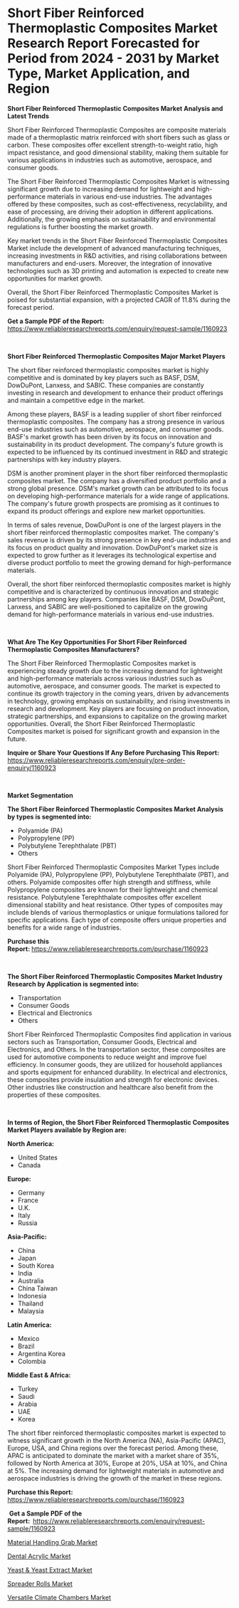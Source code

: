 <p><h1>Short Fiber Reinforced Thermoplastic Composites Market Research Report Forecasted for Period from 2024 -  2031 by Market Type, Market Application, and Region</h1></p><p><strong>Short Fiber Reinforced Thermoplastic Composites Market Analysis and Latest Trends</strong></p>
<p><p>Short Fiber Reinforced Thermoplastic Composites are composite materials made of a thermoplastic matrix reinforced with short fibers such as glass or carbon. These composites offer excellent strength-to-weight ratio, high impact resistance, and good dimensional stability, making them suitable for various applications in industries such as automotive, aerospace, and consumer goods.</p><p>The Short Fiber Reinforced Thermoplastic Composites Market is witnessing significant growth due to increasing demand for lightweight and high-performance materials in various end-use industries. The advantages offered by these composites, such as cost-effectiveness, recyclability, and ease of processing, are driving their adoption in different applications. Additionally, the growing emphasis on sustainability and environmental regulations is further boosting the market growth.</p><p>Key market trends in the Short Fiber Reinforced Thermoplastic Composites Market include the development of advanced manufacturing techniques, increasing investments in R&D activities, and rising collaborations between manufacturers and end-users. Moreover, the integration of innovative technologies such as 3D printing and automation is expected to create new opportunities for market growth.</p><p>Overall, the Short Fiber Reinforced Thermoplastic Composites Market is poised for substantial expansion, with a projected CAGR of 11.8% during the forecast period.</p></p>
<p><strong>Get a Sample PDF of the Report:&nbsp;</strong> <a href="https://www.reliableresearchreports.com/enquiry/request-sample/1160923">https://www.reliableresearchreports.com/enquiry/request-sample/1160923</a></p>
<p>&nbsp;</p>
<p><strong>Short Fiber Reinforced Thermoplastic Composites Major Market Players</strong></p>
<p><p>The short fiber reinforced thermoplastic composites market is highly competitive and is dominated by key players such as BASF, DSM, DowDuPont, Lanxess, and SABIC. These companies are constantly investing in research and development to enhance their product offerings and maintain a competitive edge in the market.</p><p>Among these players, BASF is a leading supplier of short fiber reinforced thermoplastic composites. The company has a strong presence in various end-use industries such as automotive, aerospace, and consumer goods. BASF's market growth has been driven by its focus on innovation and sustainability in its product development. The company's future growth is expected to be influenced by its continued investment in R&D and strategic partnerships with key industry players.</p><p>DSM is another prominent player in the short fiber reinforced thermoplastic composites market. The company has a diversified product portfolio and a strong global presence. DSM's market growth can be attributed to its focus on developing high-performance materials for a wide range of applications. The company's future growth prospects are promising as it continues to expand its product offerings and explore new market opportunities.</p><p>In terms of sales revenue, DowDuPont is one of the largest players in the short fiber reinforced thermoplastic composites market. The company's sales revenue is driven by its strong presence in key end-use industries and its focus on product quality and innovation. DowDuPont's market size is expected to grow further as it leverages its technological expertise and diverse product portfolio to meet the growing demand for high-performance materials.</p><p>Overall, the short fiber reinforced thermoplastic composites market is highly competitive and is characterized by continuous innovation and strategic partnerships among key players. Companies like BASF, DSM, DowDuPont, Lanxess, and SABIC are well-positioned to capitalize on the growing demand for high-performance materials in various end-use industries.</p></p>
<p>&nbsp;</p>
<p><strong>What Are The Key Opportunities For Short Fiber Reinforced Thermoplastic Composites Manufacturers?</strong></p>
<p><p>The Short Fiber Reinforced Thermoplastic Composites market is experiencing steady growth due to the increasing demand for lightweight and high-performance materials across various industries such as automotive, aerospace, and consumer goods. The market is expected to continue its growth trajectory in the coming years, driven by advancements in technology, growing emphasis on sustainability, and rising investments in research and development. Key players are focusing on product innovation, strategic partnerships, and expansions to capitalize on the growing market opportunities. Overall, the Short Fiber Reinforced Thermoplastic Composites market is poised for significant growth and expansion in the future.</p></p>
<p><strong>Inquire or Share Your Questions If Any Before Purchasing This Report:</strong> <a href="https://www.reliableresearchreports.com/enquiry/pre-order-enquiry/1160923">https://www.reliableresearchreports.com/enquiry/pre-order-enquiry/1160923</a></p>
<p>&nbsp;</p>
<p><strong>Market Segmentation</strong></p>
<p><strong>The Short Fiber Reinforced Thermoplastic Composites Market Analysis by types is segmented into:</strong></p>
<p><ul><li>Polyamide (PA)</li><li>Polypropylene (PP)</li><li>Polybutylene Terephthalate (PBT)</li><li>Others</li></ul></p>
<p><p>Short Fiber Reinforced Thermoplastic Composites Market Types include Polyamide (PA), Polypropylene (PP), Polybutylene Terephthalate (PBT), and others. Polyamide composites offer high strength and stiffness, while Polypropylene composites are known for their lightweight and chemical resistance. Polybutylene Terephthalate composites offer excellent dimensional stability and heat resistance. Other types of composites may include blends of various thermoplastics or unique formulations tailored for specific applications. Each type of composite offers unique properties and benefits for a wide range of industries.</p></p>
<p><strong>Purchase this Report:&nbsp;</strong><a href="https://www.reliableresearchreports.com/purchase/1160923">https://www.reliableresearchreports.com/purchase/1160923</a></p>
<p>&nbsp;</p>
<p><strong>The Short Fiber Reinforced Thermoplastic Composites Market Industry Research by Application is segmented into:</strong></p>
<p><ul><li>Transportation</li><li>Consumer Goods</li><li>Electrical and Electronics</li><li>Others</li></ul></p>
<p><p>Short Fiber Reinforced Thermoplastic Composites find application in various sectors such as Transportation, Consumer Goods, Electrical and Electronics, and Others. In the transportation sector, these composites are used for automotive components to reduce weight and improve fuel efficiency. In consumer goods, they are utilized for household appliances and sports equipment for enhanced durability. In electrical and electronics, these composites provide insulation and strength for electronic devices. Other industries like construction and healthcare also benefit from the properties of these composites.</p></p>
<p>&nbsp;</p>
<p><strong>In terms of Region, the Short Fiber Reinforced Thermoplastic Composites Market Players available by Region are:</strong></p>
<p>
    <p> <strong> North America: </strong>
        <ul>
            <li>United States</li>
            <li>Canada</li>
        </ul>
        </p> 
    <p> <strong> Europe: </strong>
        <ul>
            <li>Germany</li>
            <li>France</li>
            <li>U.K.</li>
            <li>Italy</li>
            <li>Russia</li>
        </ul>
        </p> 
    <p> <strong> Asia-Pacific: </strong>
        <ul>
            <li>China</li>
            <li>Japan</li>
            <li>South Korea</li>
            <li>India</li>
            <li>Australia</li>
            <li>China Taiwan</li>
            <li>Indonesia</li>
            <li>Thailand</li>
            <li>Malaysia</li>
        </ul>
        </p> 
    <p> <strong> Latin America: </strong>
        <ul>
            <li>Mexico</li>
            <li>Brazil</li>
            <li>Argentina Korea</li>
            <li>Colombia</li>
        </ul>
        </p> 
    <p> <strong> Middle East & Africa: </strong>
        <ul>
            <li>Turkey</li>
            <li>Saudi</li>
            <li>Arabia</li>
            <li>UAE</li>
            <li>Korea</li>
        </ul>
    </p>
    </p>
<p><p>The short fiber reinforced thermoplastic composites market is expected to witness significant growth in the North America (NA), Asia-Pacific (APAC), Europe, USA, and China regions over the forecast period. Among these, APAC is anticipated to dominate the market with a market share of 35%, followed by North America at 30%, Europe at 20%, USA at 10%, and China at 5%. The increasing demand for lightweight materials in automotive and aerospace industries is driving the growth of the market in these regions.</p></p>
<p><strong>Purchase this Report: </strong><a href="https://www.reliableresearchreports.com/purchase/1160923">https://www.reliableresearchreports.com/purchase/1160923</a></p>
<p>&nbsp;<strong>Get a Sample PDF of the Report:&nbsp;&nbsp;</strong><a href="https://www.reliableresearchreports.com/enquiry/request-sample/1160923">https://www.reliableresearchreports.com/enquiry/request-sample/1160923</a></p>
<p><strong></strong></p>
<p><p><a href="https://medium.com/@marieramos20/material-handling-grab-market-size-cagr-trends-2024-2030-132005a237d9">Material Handling Grab Market</a></p><p><a href="https://issuu.com/reportprime-2/docs/dental-acrylic-market-size-2030.pptx">Dental Acrylic Market</a></p><p><a href="https://github.com/mancsybtousav/Market-Research-Report-List-1/blob/main/yeast-yeast-extract-market.md">Yeast & Yeast Extract Market</a></p><p><a href="https://medium.com/@marieramos20/spreader-rolls-market-insights-into-market-cagr-market-trends-and-growth-strategies-9a4ff0eba9a5">Spreader Rolls Market</a></p><p><a href="https://github.com/AKSHATREPORTPRIME/Market-Research-Report-List-3/blob/main/versatile-climate-chambers-market.md">Versatile Climate Chambers Market</a></p></p>